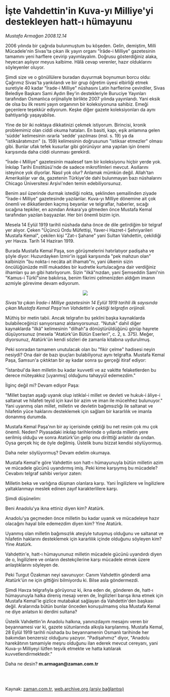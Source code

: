 # İşte Vahdettin'in Kuva-yı Milliye'yi destekleyen hatt-ı hümayunu

*Mustafa Armağan 2008.12.14*

<td class="columnist-detail">
<p>2006 yılında bir çağrıda bulunmuştum bu köşeden. Gelin, demiştim, Milli Mücadele'nin Sivas'ta çıkan ilk yayın organı "İrâde-i Milliye" gazetesinin tamamını yeni harflere çevirip yayımlayalım. Doğrusu gösterdiğiniz alaka, heyecan aşılıyor meyus kalbime. Hâlâ cevap verenler, hazır olduklarını söyleyenler oluyor.</p>
<p>
<div id="haberMetinDiv">
<p>Şimdi size ve o gönüllülere buradan duyurmak boynumun borcu oldu: Çağrımız Sivas'ta yankılandı ve bir grup öğretim üyesi elbirliği etmek suretiyle 40 kadar "İrade-i Milliye" nüshasını Latin harflerine çevirdiler, Sivas Belediye Başkanı Sami Aydın Bey'in destekleriyle Buruciye Yayınları tarafından Osmanlıca orijinaliyle birlikte 2007 yılında yayınlandı. Yani eksik de olsa bu ilk resmi yayın organının bir koleksiyonuna sahibiz. Emeği geçenlere teşekkür ediyorum. Keşke diğer gazete koleksiyonları da aynı bahtiyarlığı yaşayabilse. 
<p>Yine de bir iki noktaya dikkatinizi çekmek istiyorum. Birincisi, kronik problemimiz olan ciddi okuma hataları. En basiti, kapı, eşik anlamına gelen 'südde' kelimesinin ısrarla 'sedde' yazılması (msl. s. 19) ya da "istiksâratımızın" (s. 159) kelimesinin doğrusunun "istiksar etmezler" olması gibi. Bunlar ufak tefek kusurlar gibi görünüyor ama yapılan işin önemi karşısında daha ciddi olunması gerekirdi.
<p>"İrade-i Milliye" gazetesinin maalesef tam bir koleksiyonu hiçbir yerde yok. İnkılap Tarihi Enstitüsü'nde de sadece mikrofilmleri mevcut. Asıllarını isteyince yok diyorlar. Nasıl yok olur? Anlamak mümkün değil. Allah'tan Amerikalılar var da, gazetenin Türkiye'de dahi bulunmayan bazı nüshalarını Chicago Üniversitesi Arşivi'nden temin edebiliyorsunuz. 
<p>Benim asıl üzerinde durmak istediği nokta, şeklinden şemailinden ziyade "İrade-i Milliye" gazetesinde yazılanlar. Kuva-yı Milliye dönemine ait çok önemli ve dikkatlerden kaçmış beyanlar ve telgraflar, haberler, sıcağı sıcağına tepkiler, en azından Ankara'ya gitmeden önce Mustafa Kemal tarafından yazılan başyazılar. Her biri önemli bizim için.
<p>Mesela 14 Eylül 1919 tarihli nüshada daha önce de dile getirdiğim bir telgraf yer alıyor. Çeken "Üçüncü Ordu Müfettişi, Yaver-i Hazret-i Şehriyarileri Mustafa Kemal", çekilen kişi "Zat-ı Şahane" yani Sultan Vahdettin, çekildiği yer Havza. Tarih 14 Haziran 1919. 
<p>Burada Mustafa Kemal Paşa, son görüşmelerini hatırlatıyor padişaha ve şöyle diyor: Huzurdayken İzmir'in işgali karşısında "pek mahzun olan" kalbinizin "bu nokta-i necâta ait ilhamatı"nı, yani ülkenin sizin öncülüğünüzde millî mukaddes bir kudretle kurtulacağına dair verdiğiniz ilhamları şu an gibi hatırlıyorum. Sizin "ilkâ"nızdan, yani Şemseddin Sami'nin "Kamus-i Türkî"sine bakılırsa, benim fikrimi çelmenizden aldığım imanın azmiyle görevime devam ediyorum.
<p><p align="center"><img src="http://web.archive.org/web/20120331040505im_/http://medya.zaman.com.tr/2008/12/14/armagan1.jpg"/>
<p><i>Sivas'ta çıkan İrade-i Milliye gazetesinin 14 Eylül 1919 tarihli ilk sayısında çıkan Mustafa Kemal Paşa'nın Vahdettin'e çektiği telgrafın orijinali. </i>
<p>Müthiş bir metin tabii. Ancak telgrafın bu şeklini başka kaynaklarda bulabileceğinizi sanıyorsanız aldanıyorsunuz. "Nutuk" dahil diğer kaynaklarda "ilkâ" kelimesinin "dilhah"a dönüştürüldüğünü görüp hayrete düşüyorsunuz (mesela "Atatürk'ün Bütün Eserleri", c. 2, s. 375). Meğer, diyorsunuz, Atatürk'ün kendi sözleri de zamanla kitabına uydurulmuş. 
<p>Peki sonradan tamamen unutulacak olan bu "fikir çelme" hadisesi neyin nesiydi? Ona dair de bazı ipuçları bulabiliyoruz aynı telgrafta. Mustafa Kemal Paşa, Samsun'a çıktıktan bir ay kadar sonra şu gerçeği itiraf ediyor: 
<p>"İstanbul'da iken milletin bu kadar kuvvetli ve az vakitte felaketlerden bu derece müteyakkız [uyanmış] olduğunu tahayyül edemezdim."
<p>İlginç değil mi? Devam ediyor Paşa:
<p>"Millet baştan aşağı uyanık olup istiklal-i millet ve devleti ve hukuk-i âliye-i saltanat ve hilafeti teyid için kavi bir azim ve iman ile mücehhez bulunuyor." Yani uyanmış olan millet, milletin ve devletin bağımsızlığı ile saltanat ve hilafetin yüce haklarını desteklemek için sağlam bir kararlılık ve imanla donanmış durumda.
<p>Mustafa Kemal Paşa'nın bir ay içerisinde çektiği bu net resim çok mu çok önemli. Neden? Piyasadaki inkılap tarihlerinde o yıllarda milletin yere serilmiş olduğu ve sonra Atatürk'ün gelip onu dirilttiği anlatılır da ondan. Oysa gerçek hiç de öyle değilmiş. Üstelik bunu bizzat kendisi söylüyormuş. 
<p>Daha neler söylüyormuş? Devam edelim okumaya.
<p>Mustafa Kemal'e göre Vahdettin son hatt-ı hümayunuyla bütün milletin azim ve mücadele gücünü uyandırmış imiş. Peki kime karşıymış bu mücadele? Cevabını telgraf sahibi veriyor zaten:
<p>Milletin beka ve varlığına düşman olanlara karşı. Yani İngilizlere ve İngilizlere yaltaklanmayı meslek edinen zayıf karakterlilere karşı.
<p>Şimdi düşünelim:
<p>Beni Anadolu'ya ikna ettiniz diyen kim? Atatürk.
<p>Anadolu'ya geçmeden önce milletin bu kadar uyanık ve mücadeleye hazır olacağını hayal bile edemezdim diyen kim? Yine Atatürk.
<p>Uyanmış olan milletin bağımsızlık ateşiyle tutuşmuş olduğunu ve saltanat ve hilafetin haklarını desteklemek için kararlılık içinde olduğunu söyleyen kim? Yine Atatürk.
<p>Vahdettin'e, hatt-ı hümayununuz milletin mücadele gücünü uyandırdı diyen de o, İngilizlere ve onların destekçilerine karşı mücadele etmek üzere anlaştıklarını söyleyen de.
<p>Peki Turgut Özakman neyi savunuyor: Canım Vahdettin gönderdi ama Atatürk'ün ne için gittiğini bilmiyordu ki. Bilse asla göndermezdi.
<p>Şimdi Havza telgrafıyla görüyoruz ki, ikna eden de, gönderen de, hatt-ı hümayunuyla halka direniş mesajı veren de, İngilizleri barışa ikna etmek için Mustafa Kemal'le gizlice mutabakat sağlayan da Vahdettin'den başkası değil. Aralarında bütün bunlar önceden konuşulmamış olsa Mustafa Kemal ne diye anlatsın ki derdini sultana?
<p>Üstelik Vahdettin'in Anadolu halkına, yanınızdayım mesajını veren bir beyannamesi var ki, gazete sütunlarında alkışla karşılanmış. Mustafa Kemal, 28 Eylül 1919 tarihli nüshada bu beyannamenin Osmanlı tarihinde her bakımdan benzersiz olduğunu yazıyor. "Padişahımız" diyor, "Anadolu harekâtının tamamiyle meşru olduğunu ilan ederek mevcut cereyanı, yani Kuva-yı Milliyeyi lütfen teşvik etmekte ve hatta katılarak kuvvetlendirmektedir."
<p>Daha ne desin? <b>m.armagan@zaman.com.tr</b></p></p></p></p></p></p></p></p></p></p></p></p></p></p></p></p></p></p></p></p></p></p></p></p></p></p></p></div>
</p>


<p><br>
		 </br></p></td>

Kaynak: [zaman.com.tr](http://zaman.com.tr/yazar.do?yazino=769956), [web.archive.org (arşiv bağlantısı)](http://web.archive.org/web/20120331040505/http://www.zaman.com.tr:80/yazar.do?yazino=769956)
